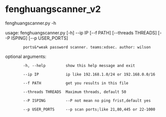 # fenghuangscanner_v2
fenghuangscanner.py -h

usage: fenghuangscanner.py [-h] --ip IP [--f PATH] [--threads THREADS] [--P ISPING] [--p USER_PORTS]

            ports&*weak password scanner. teams:xdsec. author: wilson

optional arguments:
          
            -h, --help         show this help message and exit
          
            --ip IP            ip like 192.168.1.0/24 or 192.168.0.0/16
          
            --f PATH           get you results in this file
          
            --threads THREADS  Maximum threads, default 50
          
            --P ISPING         --P not mean no ping frist,default yes
          
            --p USER_PORTS     --p scan ports;like 21,80,445 or 22-1000
  
